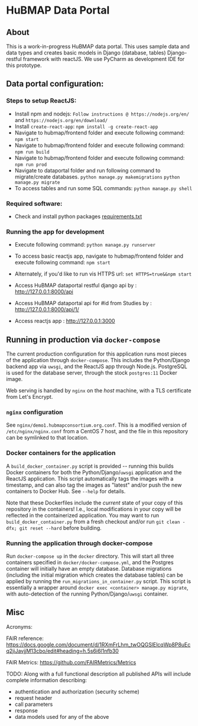 
# HuBMAP Data Portal

## About
This is a work-in-progress HuBMAP data portal.
This uses sample data and data types and creates basic
models in Django (database, tables) Django-restful framework with reactJS.
We use PyCharm as development IDE for this prototype.

## Data portal configuration:
### Steps to setup ReactJS:
* Install npm and nodejs:
```Follow instructions @ https://nodejs.org/en/``` and
```https://nodejs.org/en/download/```
* Install `create-react-app`:
`npm install -g create-react-app`
* Navigate to hubmap/frontend folder and execute following command:
`npm start`
* Navigate to hubmap/frontend folder and execute following command:
`npm run build`
* Navigate to hubmap/frontend folder and execute following command:
`npm run prod`
* Navigate to dataportal folder and run following command
	to migrate/create databases.
	`python manage.py makemigrations`
	`python manage.py migrate`
* To access tables and run some SQL commands:
	`python manage.py shell`

### Required software:
* Check and install python packages [requirements.txt](https://github.com/hubmapconsortium/hubmap-data-portal/blob/sushma-branch/hiveportal/requirements.txt)

### Running the app for development

* Execute following command: `python manage.py runserver`
* To access basic reactjs app, navigate to hubmap/frontend folder and execute following command: `npm start`
* Alternately, if you'd like to run vis HTTPS url: `set HTTPS=true&&npm start`

* Access HuBMAP dataportal restful django api by : http://127.0.0.1:8000/api
* Access HuBMAP dataportal api for #id from Studies by : http://127.0.0.1:8000/api/1/
* Access reactjs app : http://127.0.0.1:3000

## Running in production via `docker-compose`
The current production configuration for this application runs most pieces of the application
through `docker-compose`. This includes the Python/Django backend app via `uwsgi`, and
the ReactJS app through Node.js. PostgreSQL is used for the database server, through the stock
`postgres:11` Docker image.

Web serving is handled by `nginx` on the _host_ machine, with a TLS certificate from Let's Encrypt.

### `nginx` configuration
See `nginx/demo1.hubmapconsortium.org.conf`. This is a modified version of `/etc/nginx/nginx.conf`
from a CentOS 7 host, and the file in this repository can be symlinked to that location.

### Docker containers for the application
A `build_docker_container.py` script is provided -- running this builds Docker containers for
both the Python/Django/`uwsgi` application and the ReactJS application. This script automatically
tags the images with a timestamp, and can also tag the images as "latest" and/or push the new
containers to Docker Hub. See `--help` for details.

Note that these Dockerfiles include the _current_ state of your copy of this repository in
the containers! I.e., local modifications in your copy will be reflected in the containerized
application. You may want to run `build_docker_container.py` from a fresh checkout and/or run
`git clean -dfx; git reset --hard` before building.

### Running the application through docker-compose
Run `docker-compose up` in the `docker` directory. This will start all three containers specified in
`docker/docker-compose.yml`, and the Postgres container will initially have an empty database.
Database migrations (including the initial migration which creates the database tables) can be
applied by running the `run_migrations_in_container.py` script. This script is essentially a wrapper
around `docker exec <container> manage.py migrate`, with auto-detection of the running
Python/Django/`uwsgi` container.

## Misc
Acronyms:

FAIR reference: https://docs.google.com/document/d/1RXmFrLhm_twOQGSlElcqWp8P8uEcq2jiJavjjM13cbo/edit#heading=h.5s6i6l1nfb30

FAIR Metrics: https://github.com/FAIRMetrics/Metrics

TODO: Along with a full functional description all published APIs will include complete information describing:
* authentication and authorization (security scheme)
* request header
* call parameters
* response
* data models used for any of the above
